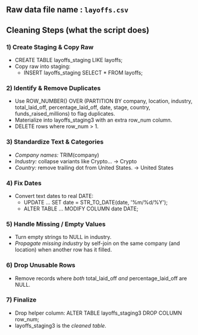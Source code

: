 ## Raw data file name : `layoffs.csv`
## Cleaning Steps (what the script does)

### 1) Create Staging & Copy Raw
- CREATE TABLE layoffs_staging LIKE layoffs;
- Copy raw into staging:
  - INSERT layoffs_staging SELECT * FROM layoffs;

### 2) Identify & Remove Duplicates
- Use ROW_NUMBER() OVER (PARTITION BY company, location, industry, total_laid_off, percentage_laid_off, date, stage, country, funds_raised_millions) to flag duplicates.
- Materialize into layoffs_staging3 with an extra row_num column.
- DELETE rows where row_num > 1.

### 3) Standardize Text & Categories
- *Company names:* TRIM(company)
- *Industry:* collapse variants like Crypto... → Crypto
- *Country:* remove trailing dot from United States. → United States

### 4) Fix Dates
- Convert text dates to real DATE:
  - UPDATE ... SET date = STR_TO_DATE(date, '%m/%d/%Y');
  - ALTER TABLE ... MODIFY COLUMN date DATE;

### 5) Handle Missing / Empty Values
- Turn empty strings to NULL in industry.
- *Propagate missing industry* by self-join on the same company (and location) when another row has it filled.

### 6) Drop Unusable Rows
- Remove records where *both* total_laid_off *and* percentage_laid_off are NULL.

### 7) Finalize
- Drop helper column: ALTER TABLE layoffs_staging3 DROP COLUMN row_num;  
- layoffs_staging3 is the *cleaned table*.
